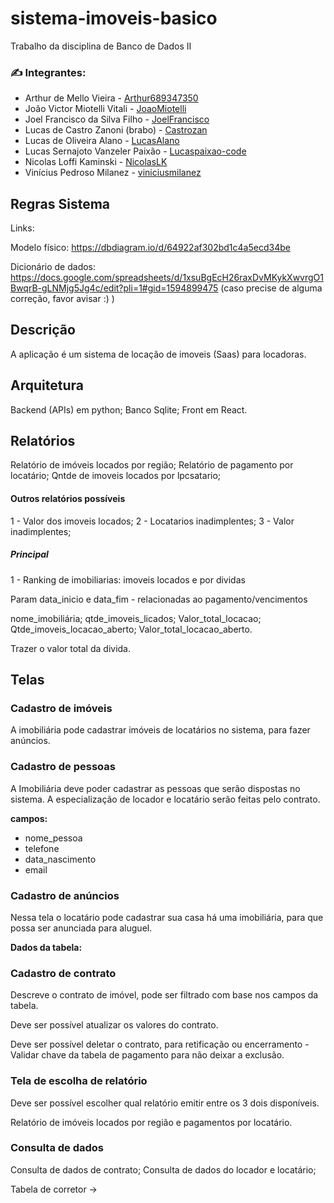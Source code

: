# sistema-imoveis-basico
Trabalho da disciplina de Banco de Dados II


### :writing_hand: Integrantes:

- Arthur de Mello Vieira - [Arthur689347350](https://github.com/Arthur689347350)
- João Victor Miotelli Vitali - [JoaoMiotelli](https://github.com/JoaoMiotelli)
- Joel Francisco da Silva Filho - [JoelFrancisco](https://github.com/JoelFrancisco)
- Lucas de Castro Zanoni (brabo) - [Castrozan](https://github.com/Castrozan)
- Lucas de Oliveira Alano - [LucasAlano](https://github.com/LucasAlano)
- Lucas Sernajoto Vanzeler Paixão - [Lucaspaixao-code](https://github.com/Lucaspaixao-code)
- Nicolas Loffi Kaminski - [NicolasLK](https://github.com/NicolasLK)
- Vinícius Pedroso Milanez - [viniciusmilanez](https://github.com/viniciusmilanez)

## Regras Sistema

Links:

Modelo físico: https://dbdiagram.io/d/64922af302bd1c4a5ecd34be


Dicionário de dados: https://docs.google.com/spreadsheets/d/1xsuBgEcH26raxDvMKykXwvrgO1BwqrB-gLNMjg5Jg4c/edit?pli=1#gid=1594899475 (caso precise de alguma correção, favor avisar :) )

## Descrição

A aplicação é um sistema de locação de imoveis (Saas) para locadoras. 

## Arquitetura

Backend (APIs) em python;
Banco Sqlite;
Front em React.

## Relatórios

Relatório de imóveis locados por região;
Relatório de pagamento por locatário;
Qntde de imoveis locados por lpcsatario;

#### Outros relatórios possíveis

1 - Valor dos imoveis locados;
2 - Locatarios inadimplentes;
3 - Valor inadimplentes;

##### Principal
1 - Ranking de imobiliarias:  imoveis locados e por dividas

Param data_inicio e data_fim - relacionadas ao pagamento/vencimentos

nome_imobiliária;
qtde_imoveis_licados;
Valor_total_locacao;
Qtde_imoveis_locacao_aberto;
Valor_total_locacao_aberto.

Trazer o valor total da divida.

## Telas

### Cadastro de imóveis

A imobiliária pode cadastrar imóveis de locatários no sistema, para fazer anúncios.

### Cadastro de pessoas

A Imobiliária deve poder cadastrar as pessoas que serão dispostas no sistema. A especialização de locador e locatário serão feitas pelo contrato.

**campos:** 
- nome_pessoa
- telefone
- data_nascimento
- email

### Cadastro de anúncios 

Nessa tela o locatário pode cadastrar sua casa há uma imobiliária, para que possa ser anunciada para aluguel.

**Dados da tabela:**

### Cadastro de contrato

Descreve o contrato de imóvel, pode ser filtrado com base nos campos da tabela.

Deve ser possível atualizar os valores do contrato.

Deve ser possível deletar o contrato, para retificação ou encerramento - Validar chave da tabela de pagamento para não deixar a exclusão.

### Tela de escolha de relatório

Deve ser possível escolher qual relatório emitir entre os 3 dois disponíveis.

Relatório de imóveis locados por região e pagamentos por locatário.

### Consulta de dados

Consulta de dados de contrato;
Consulta de dados do locador e locatário;


Tabela de corretor ->
